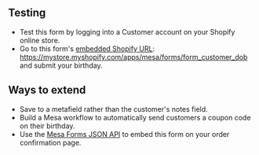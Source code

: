 ## Testing
* Test this form by logging into a Customer account on your Shopify online store.
* Go to this form's [embedded Shopify URL](https://docs.getmesa.com/article/1174-mesa-forms#shopify): https://mystore.myshopify.com/apps/mesa/forms/form_customer_dob and submit your birthday.

## Ways to extend
* Save to a metafield rather than the customer's notes field. 
* Build a Mesa workflow to automatically send customers a coupon code on their birthday.
* Use the [Mesa Forms JSON API](https://docs.getmesa.com/article/1174-mesa-forms#api) to embed this form on your order confirmation page.
